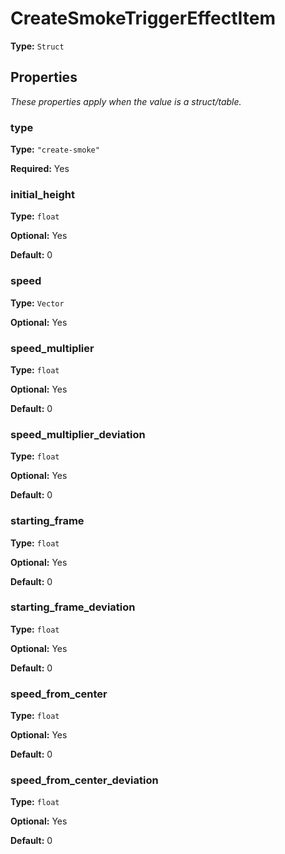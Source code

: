 # CreateSmokeTriggerEffectItem

**Type:** `Struct`

## Properties

*These properties apply when the value is a struct/table.*

### type

**Type:** `"create-smoke"`

**Required:** Yes

### initial_height

**Type:** `float`

**Optional:** Yes

**Default:** 0

### speed

**Type:** `Vector`

**Optional:** Yes

### speed_multiplier

**Type:** `float`

**Optional:** Yes

**Default:** 0

### speed_multiplier_deviation

**Type:** `float`

**Optional:** Yes

**Default:** 0

### starting_frame

**Type:** `float`

**Optional:** Yes

**Default:** 0

### starting_frame_deviation

**Type:** `float`

**Optional:** Yes

**Default:** 0

### speed_from_center

**Type:** `float`

**Optional:** Yes

**Default:** 0

### speed_from_center_deviation

**Type:** `float`

**Optional:** Yes

**Default:** 0

